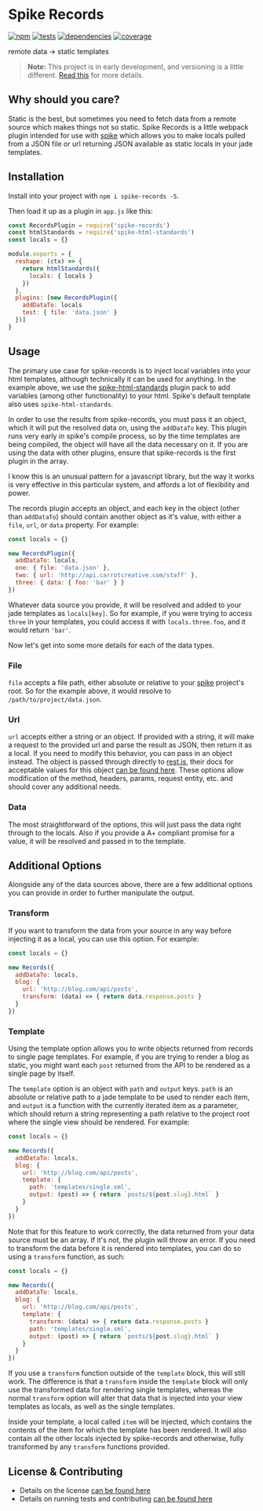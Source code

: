 # Spike Records

[![npm](http://img.shields.io/npm/v/spike-records.svg?style=flat)](https://badge.fury.io/js/spike-records) [![tests](http://img.shields.io/travis/static-dev/spike-records/master.svg?style=flat)](https://travis-ci.org/static-dev/spike-records) [![dependencies](http://img.shields.io/david/static-dev/spike-records.svg?style=flat)](https://david-dm.org/static-dev/spike-records) [![coverage](http://img.shields.io/coveralls/static-dev/spike-records.svg?style=flat)](https://coveralls.io/github/static-dev/spike-records?branch=master)

remote data -> static templates

> **Note:** This project is in early development, and versioning is a little different. [Read this](http://markup.im/#q4_cRZ1Q) for more details.

## Why should you care?

Static is the best, but sometimes you need to fetch data from a remote source which makes things not so static. Spike Records is a little webpack plugin intended for use with [spike](https://github.com/static-dev/spike) which allows you to make locals pulled from a JSON file or url returning JSON available as static locals in your jade templates.

## Installation

Install into your project with `npm i spike-records -S`.

Then load it up as a plugin in `app.js` like this:

```javascript
const RecordsPlugin = require('spike-records')
const htmlStandards = require('spike-html-standards')
const locals = {}

module.exports = {
  reshape: (ctx) => {
    return htmlStandards({
      locals: { locals }
    })
  },
  plugins: [new RecordsPlugin({
    addDataTo: locals
    test: { file: 'data.json' }
  })]
}
```

## Usage

The primary use case for spike-records is to inject local variables into your html templates, although technically it can be used for anything. In the example above, we use the [spike-html-standards](https://github.com/posthtml/posthtml-exp) plugin pack to add variables (among other functionality) to your html. Spike's default template also uses `spike-html-standards`.

In order to use the results from spike-records, you must pass it an object, which it will put the resolved data on, using the `addDataTo` key. This plugin runs very early in spike's compile process, so by the time templates are being compiled, the object will have all the data necessary on it. If you are using the data with other plugins, ensure that spike-records is the first plugin in the array.

I know this is an unusual pattern for a javascript library, but the way it works is very effective in this particular system, and affords a lot of flexibility and power.

The records plugin accepts an object, and each key in the object (other than `addDataTo`) should contain another object as it's value, with either a `file`, `url`, or `data` property. For example:

```js
const locals = {}

new RecordsPlugin({
  addDataTo: locals,
  one: { file: 'data.json' },
  two: { url: 'http://api.carrotcreative.com/staff' },
  three: { data: { foo: 'bar' } }
})
```

Whatever data source you provide, it will be resolved and added to your jade templates as `locals[key]`. So for example, if you were trying to access `three` in your templates, you could access it with `locals.three.foo`, and it would return `'bar'`.

Now let's get into some more details for each of the data types.

### File

`file` accepts a file path, either absolute or relative to your [spike](https://github.com/static-dev/spike) project's root. So for the example above, it would resolve to `/path/to/project/data.json`.

### Url

`url` accepts either a string or an object. If provided with a string, it will make a request to the provided url and parse the result as JSON, then return it as a local. If you need to modify this behavior, you can pass in an object instead. The object is passed through directly to [rest.js](https://github.com/cujojs/rest), their docs for acceptable values for this object [can be found here](https://github.com/cujojs/rest/blob/master/docs/interfaces.md#common-request-properties). These options allow modification of the method, headers, params, request entity, etc. and should cover any additional needs.

### Data

The most straightforward of the options, this will just pass the data right through to the locals. Also if you provide a A+ compliant promise for a value, it will be resolved and passed in to the template.

## Additional Options

Alongside any of the data sources above, there are a few additional options you can provide in order to further manipulate the output.

### Transform

If you want to transform the data from your source in any way before injecting it as a local, you can use this option. For example:

```js
const locals = {}

new Records({
  addDataTo: locals,
  blog: {
    url: 'http://blog.com/api/posts',
    transform: (data) => { return data.response.posts }
  }
})
```

### Template

Using the template option allows you to write objects returned from records to single page templates. For example, if you are trying to render a blog as static, you might want each `post` returned from the API to be rendered as a single page by itself.

The `template` option is an object with `path` and `output` keys. `path` is an absolute or relative path to a jade template to be used to render each item, and `output` is a function with the currently iterated item as a parameter, which should return a string representing a path relative to the project root where the single view should be rendered. For example:

```js
const locals = {}

new Records({
  addDataTo: locals,
  blog: {
    url: 'http://blog.com/api/posts',
    template: {
      path: 'templates/single.sml',
      output: (post) => { return `posts/${post.slug}.html` }
    }
  }
})
```

Note that for this feature to work correctly, the data returned from your data source must be an array. If it's not, the plugin will throw an error. If you need to transform the data before it is rendered into templates, you can do so using a `transform` function, as such:

```js
const locals = {}

new Records({
  addDataTo: locals,
  blog: {
    url: 'http://blog.com/api/posts',
    template: {
      transform: (data) => { return data.response.posts }
      path: 'templates/single.sml',
      output: (post) => { return `posts/${post.slug}.html` }
    }
  }
})
```

If you use a `transform` function outside of the `template` block, this will still work. The difference is that a `transform` inside the `template` block will only use the transformed data for rendering single templates, whereas the normal `transform` option will alter that data that is injected into your view templates as locals, as well as the single templates.

Inside your template, a local called `item` will be injected, which contains the contents of the item for which the template has been rendered. It will also contain all the other locals injected by spike-records and otherwise, fully transformed by any `transform` functions provided.

## License & Contributing

- Details on the license [can be found here](LICENSE.md)
- Details on running tests and contributing [can be found here](contributing.md)
